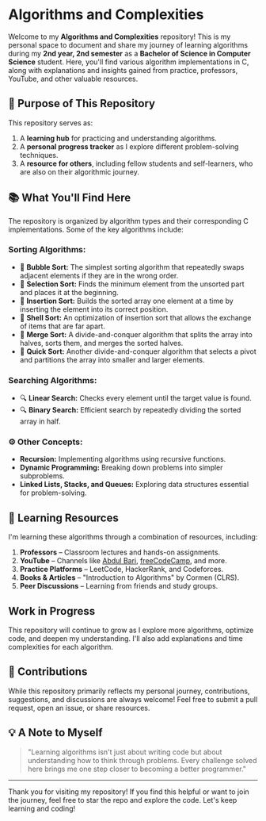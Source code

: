 # Algorithms and Complexities 

Welcome to my **Algorithms and Complexities** repository! This is my personal space to document and share my journey of learning algorithms during my **2nd year, 2nd semester** as a **Bachelor of Science in Computer Science** student. Here, you'll find various algorithm implementations in C, along with explanations and insights gained from practice, professors, YouTube, and other valuable resources.

## 🎯 Purpose of This Repository
This repository serves as:
1. A **learning hub** for practicing and understanding algorithms.
2. A **personal progress tracker** as I explore different problem-solving techniques.
3. A **resource for others**, including fellow students and self-learners, who are also on their algorithmic journey.

## 📚 What You'll Find Here
The repository is organized by algorithm types and their corresponding C implementations. Some of the key algorithms include:

### **Sorting Algorithms:**
- 📌 **Bubble Sort:** The simplest sorting algorithm that repeatedly swaps adjacent elements if they are in the wrong order.
- 📌 **Selection Sort:** Finds the minimum element from the unsorted part and places it at the beginning.
- 📌 **Insertion Sort:** Builds the sorted array one element at a time by inserting the element into its correct position.
- 📌 **Shell Sort:** An optimization of insertion sort that allows the exchange of items that are far apart.
- 📌 **Merge Sort:** A divide-and-conquer algorithm that splits the array into halves, sorts them, and merges the sorted halves.
- 📌 **Quick Sort:** Another divide-and-conquer algorithm that selects a pivot and partitions the array into smaller and larger elements.

###  **Searching Algorithms:**
- 🔍 **Linear Search:** Checks every element until the target value is found.
- 🔍 **Binary Search:** Efficient search by repeatedly dividing the sorted array in half.

### ⚙ **Other Concepts:**
-  **Recursion:** Implementing algorithms using recursive functions.
-  **Dynamic Programming:** Breaking down problems into simpler subproblems.
-  **Linked Lists, Stacks, and Queues:** Exploring data structures essential for problem-solving.

## 📝 Learning Resources
I'm learning these algorithms through a combination of resources, including:
1. **Professors** – Classroom lectures and hands-on assignments.
2. **YouTube** – Channels like [Abdul Bari](https://www.youtube.com/c/AbdulBari), [freeCodeCamp](https://www.youtube.com/c/Freecodecamp), and more.
3. **Practice Platforms** – LeetCode, HackerRank, and Codeforces.
4. **Books & Articles** – "Introduction to Algorithms" by Cormen (CLRS).
5. **Peer Discussions** – Learning from friends and study groups.

##  Work in Progress
This repository will continue to grow as I explore more algorithms, optimize code, and deepen my understanding. I'll also add explanations and time complexities for each algorithm.

## 🤝 Contributions
While this repository primarily reflects my personal journey, contributions, suggestions, and discussions are always welcome! Feel free to submit a pull request, open an issue, or share resources.

## 💡 A Note to Myself
> "Learning algorithms isn't just about writing code but about understanding how to think through problems. Every challenge solved here brings me one step closer to becoming a better programmer."

---

Thank you for visiting my repository!  If you find this helpful or want to join the journey, feel free to star  the repo and explore the code. Let's keep learning and coding!

